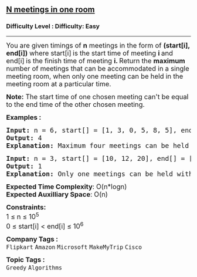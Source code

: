 <h2><a href="https://www.geeksforgeeks.org/problems/n-meetings-in-one-room-1587115620/1?timeMachineDate=2024-08-04">N meetings in one room</a></h2><h3>Difficulty Level : Difficulty: Easy</h3><hr><div class="problems_problem_content__Xm_eO"><p><span style="font-size: 18px;">You are given timings of <strong>n</strong> meetings in the form of <strong>(start[i], end[i])</strong> where start[i]<strong>&nbsp;</strong>is the start time of meeting <strong>i </strong>and end[i]<strong> </strong>is the finish time of meeting <strong>i. </strong>Return&nbsp;the <strong>maximum</strong> number of meetings that can be accommodated in a single meeting room, when only one meeting can be held in the meeting room at a particular time.&nbsp;</span></p>
<p><span style="font-size: 18px;"><strong>Note:</strong> The start time of one chosen meeting can't be equal to the end time of the other chosen meeting.</span></p>
<p><span style="font-size: 18px;"><strong>Examples :</strong></span></p>
<pre><span style="font-size: 18px;"><strong>Input: </strong>n = 6, start[] = [1, 3, 0, 5, 8, 5], end[] =  [2, 4, 6, 7, 9, 9]
<strong>Output: </strong>4<strong>
Explanation: </strong>Maximum four meetings can be held with given start and end timings.</span> <span style="font-size: 18px;">The meetings are - (1, 2), (3, 4), (5,7) and (8,9)</span>
</pre>
<pre><span style="font-size: 18px;"><strong>Input: </strong>n = 3, start[] = [10, 12, 20], end[] = [20, 25, 30]
<strong>Output: </strong>1<strong>
Explanation: </strong>Only one meetings can be held with given start and end timings.</span></pre>
<p><span style="font-size: 18px;"><strong>Expected Time Complexity</strong>: O(n*logn)</span><br><span style="font-size: 18px;"><strong>Expected Auxilliary Space</strong>: O(n)</span></p>
<p><span style="font-size: 18px;"><strong>Constraints:</strong></span><br><span style="font-size: 18px;">1 ≤ n ≤ 10<sup>5</sup></span><br><span style="font-size: 18px;">0 ≤ start[i] &lt; end[i] ≤ 10<sup>6</sup></span></p></div><p><span style=font-size:18px><strong>Company Tags : </strong><br><code>Flipkart</code>&nbsp;<code>Amazon</code>&nbsp;<code>Microsoft</code>&nbsp;<code>MakeMyTrip</code>&nbsp;<code>Cisco</code>&nbsp;<br><p><span style=font-size:18px><strong>Topic Tags : </strong><br><code>Greedy</code>&nbsp;<code>Algorithms</code>&nbsp;